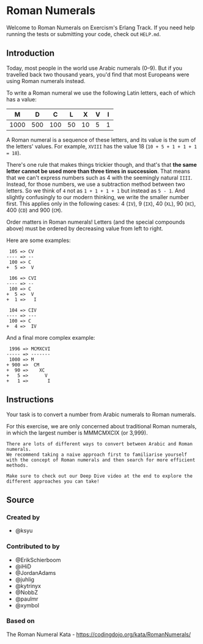 # Roman Numerals

Welcome to Roman Numerals on Exercism's Erlang Track.
If you need help running the tests or submitting your code, check out `HELP.md`.

## Introduction

Today, most people in the world use Arabic numerals (0–9).
But if you travelled back two thousand years, you'd find that most Europeans were using Roman numerals instead.

To write a Roman numeral we use the following Latin letters, each of which has a value:

| M    | D   | C   | L   | X   | V   | I   |
| ---- | --- | --- | --- | --- | --- | --- |
| 1000 | 500 | 100 | 50  | 10  | 5   | 1   |

A Roman numeral is a sequence of these letters, and its value is the sum of the letters' values.
For example, `XVIII` has the value 18 (`10 + 5 + 1 + 1 + 1 = 18`).

There's one rule that makes things trickier though, and that's that **the same letter cannot be used more than three times in succession**.
That means that we can't express numbers such as 4 with the seemingly natural `IIII`.
Instead, for those numbers, we use a subtraction method between two letters.
So we think of `4` not as `1 + 1 + 1 + 1` but instead as `5 - 1`.
And slightly confusingly to our modern thinking, we write the smaller number first.
This applies only in the following cases: 4 (`IV`), 9 (`IX`), 40 (`XL`), 90 (`XC`), 400 (`CD`) and 900 (`CM`).

Order matters in Roman numerals!
Letters (and the special compounds above) must be ordered by decreasing value from left to right.

Here are some examples:

```text
 105 => CV
---- => --
 100 => C
+  5 =>  V
```

```text
 106 => CVI
---- => --
 100 => C
+  5 =>  V
+  1 =>   I
```

```text
 104 => CIV
---- => ---
 100 => C
+  4 =>  IV
```

And a final more complex example:

```text
 1996 => MCMXCVI
----- => -------
 1000 => M
+ 900 =>  CM
+  90 =>    XC
+   5 =>      V
+   1 =>       I
```

## Instructions

Your task is to convert a number from Arabic numerals to Roman numerals.

For this exercise, we are only concerned about traditional Roman numerals, in which the largest number is MMMCMXCIX (or 3,999).

~~~~exercism/note
There are lots of different ways to convert between Arabic and Roman numerals.
We recommend taking a naive approach first to familiarise yourself with the concept of Roman numerals and then search for more efficient methods.

Make sure to check out our Deep Dive video at the end to explore the different approaches you can take!
~~~~

## Source

### Created by

- @ksyu

### Contributed to by

- @ErikSchierboom
- @iHiD
- @JordanAdams
- @juhlig
- @kytrinyx
- @NobbZ
- @paulmr
- @xymbol

### Based on

The Roman Numeral Kata - https://codingdojo.org/kata/RomanNumerals/